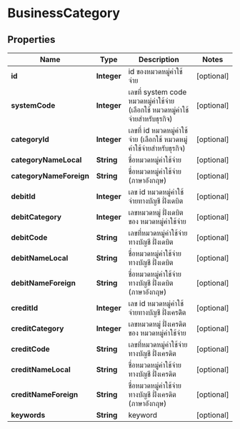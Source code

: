 

# BusinessCategory

## Properties

Name | Type | Description | Notes
------------ | ------------- | ------------- | -------------
**id** | **Integer** | id ของหมวดหมู่ค่าใช้จ่าย |  [optional]
**systemCode** | **Integer** | เลขที่ system code หมวดหมู่ค่าใช้จ่าย (เลือกใช้ หมวดหมู่ค่าใช้จ่ายสำหรับธุรกิจ) |  [optional]
**categoryId** | **Integer** | เลขที่ id หมวดหมู่ค่าใช้จ่าย (เลือกใช้ หมวดหมู่ค่าใช้จ่ายสำหรับธุรกิจ) |  [optional]
**categoryNameLocal** | **String** | ชื่อหมวดหมู่ค่าใช้จ่าย |  [optional]
**categoryNameForeign** | **String** | ชื่อหมวดหมู่ค่าใช้จ่าย (ภาษาอังกฤษ) |  [optional]
**debitId** | **Integer** | เลข id หมวดหมู่ค่าใช้จ่ายทางบัญชี ฝั่งเดบิต |  [optional]
**debitCategory** | **Integer** | เลขหมวดหมู่ ฝั่งเดบิต ของ หมวดหมู่ค่าใช้จ่าย |  [optional]
**debitCode** | **String** | เลขที่หมวดหมู่ค่าใช้จ่ายทางบัญชี ฝั่งเดบิต |  [optional]
**debitNameLocal** | **String** | ชื่อหมวดหมู่ค่าใช้จ่ายทางบัญชี ฝั่งเดบิต |  [optional]
**debitNameForeign** | **String** | ชื่อหมวดหมู่ค่าใช้จ่ายทางบัญชี ฝั่งเดบิต (ภาษาอังกฤษ) |  [optional]
**creditId** | **Integer** | เลข id หมวดหมู่ค่าใช้จ่ายทางบัญชี ฝั่งเครดิิต |  [optional]
**creditCategory** | **Integer** | เลขหมวดหมู่ ฝั่งเครดิต ของ หมวดหมู่ค่าใช้จ่าย |  [optional]
**creditCode** | **String** | เลขที่หมวดหมู่ค่าใช้จ่ายทางบัญชี ฝั่งเครดิต |  [optional]
**creditNameLocal** | **String** | ชื่อหมวดหมู่ค่าใช้จ่ายทางบัญชี ฝั่งเครดิต  |  [optional]
**creditNameForeign** | **String** | ชื่อหมวดหมู่ค่าใช้จ่ายทางบัญชี ฝั่งเครดิต (ภาษาอังกฤษ) |  [optional]
**keywords** | **String** | keyword |  [optional]



